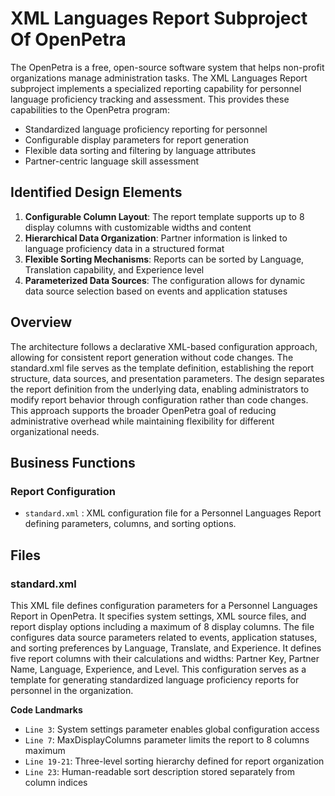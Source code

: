 # XML Languages Report Subproject Of OpenPetra

The OpenPetra is a free, open-source software system that helps non-profit organizations manage administration tasks. The XML Languages Report subproject implements a specialized reporting capability for personnel language proficiency tracking and assessment. This provides these capabilities to the OpenPetra program:

- Standardized language proficiency reporting for personnel
- Configurable display parameters for report generation
- Flexible data sorting and filtering by language attributes
- Partner-centric language skill assessment

## Identified Design Elements

1. **Configurable Column Layout**: The report template supports up to 8 display columns with customizable widths and content
2. **Hierarchical Data Organization**: Partner information is linked to language proficiency data in a structured format
3. **Flexible Sorting Mechanisms**: Reports can be sorted by Language, Translation capability, and Experience level
4. **Parameterized Data Sources**: The configuration allows for dynamic data source selection based on events and application statuses

## Overview
The architecture follows a declarative XML-based configuration approach, allowing for consistent report generation without code changes. The standard.xml file serves as the template definition, establishing the report structure, data sources, and presentation parameters. The design separates the report definition from the underlying data, enabling administrators to modify report behavior through configuration rather than code changes. This approach supports the broader OpenPetra goal of reducing administrative overhead while maintaining flexibility for different organizational needs.

## Business Functions

### Report Configuration
- `standard.xml` : XML configuration file for a Personnel Languages Report defining parameters, columns, and sorting options.

## Files
### standard.xml

This XML file defines configuration parameters for a Personnel Languages Report in OpenPetra. It specifies system settings, XML source files, and report display options including a maximum of 8 display columns. The file configures data source parameters related to events, application statuses, and sorting preferences by Language, Translate, and Experience. It defines five report columns with their calculations and widths: Partner Key, Partner Name, Language, Experience, and Level. This configuration serves as a template for generating standardized language proficiency reports for personnel in the organization.

 **Code Landmarks**
- `Line 3`: System settings parameter enables global configuration access
- `Line 7`: MaxDisplayColumns parameter limits the report to 8 columns maximum
- `Line 19-21`: Three-level sorting hierarchy defined for report organization
- `Line 23`: Human-readable sort description stored separately from column indices

[Generated by the Sage AI expert workbench: 2025-03-30 02:22:57  https://sage-tech.ai/workbench]: #
